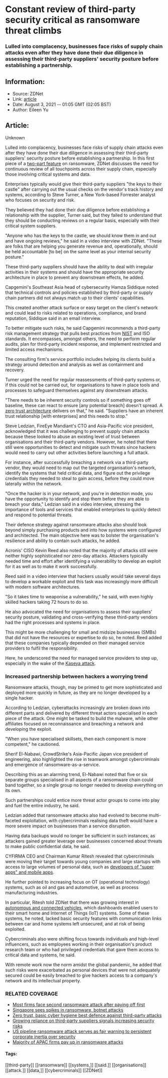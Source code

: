 # Constant review of third-party security critical as ransomware threat climbs
### Lulled into complacency, businesses face risks of supply chain attacks even after they have done their due diligence in assessing their third-party suppliers' security posture before establishing a partnership.

## Information:
+ Source: ZDNet
+ Link: [article](https://www.zdnet.com/article/constant-review-of-third-party-security-critical-as-ransomware-threat-climbs/)
+ Date: August 3, 2021 -- 01:05 GMT (02:05 BST)
+ Author: Eileen Yu


## Article:
Unknown

Lulled into complacency, businesses face risks of supply chain attacks even after they have done their due diligence in assessing their third-party suppliers' security posture before establishing a partnership. In this first piece of a [two-part feature](https://www.zdnet.com/article/regulations-against-ransomware-payment-not-ideal-solution) on ransomware, ZDNet discusses the need for continuous review of all touchpoints across their supply chain, especially those involving critical systems and data. 

Enterprises typically would give their third-party suppliers "the keys to their castle" after carrying out the usual checks on the vendor's track history and systems, according to Steve Turner, a New York-based Forrester analyst who focuses on security and risk. 

They believed they had done their due diligence before establishing a relationship with the supplier, Turner said, but they failed to understand that they should be conducting reviews on a regular basis, especially with their critical system suppliers. 


"Anyone who has the keys to the castle, we should know them in and out and have ongoing reviews," he said in a video interview with ZDNet. "These are folks that are helping you generate revenue and, operationally, should be held accountable [to be] on the same level as your internal security posture."

These third-party suppliers should have the ability to deal with irregular activities in their systems and should have the appropriate security architecture in place to prevent any downstream effects, he added. 

Capgemini's Southeast Asia head of cybersecurity Hamza Siddique noted that technical controls and policies established by third-party or supply chain partners did not always match up to their clients' capabilities. 

This created another attack surface or easy target on the client's network and could lead to risks related to operations, compliance, and brand reputation, Siddique said in an email interview. 






To better mitigate such risks, he said Capgemini recommends a third-party risk management strategy that pulls best practices from [NIST](https://www.zdnet.com/article/nist-calls-for-help-in-developing-ai-risk-management-framework/) and ISO standards. It encompasses, amongst others, the need to perform regular audits, plan for third-party incident response, and implement restricted and limited access mechanisms. 

The consulting firm's service portfolio includes helping its clients build a strategy around detection and analysis as well as containment and recovery. 

Turner urged the need for regular reassessments of third-party systems or, if this could not be carried out, for organisations to have in place tools and processes to safeguard themselves against any downstream attacks.

"There needs to be inherent security controls so if something goes off baseline, these can react to ensure [any potential breach] doesn't spread. A [zero trust architecture](https://www.zdnet.com/article/zero-trust-basic-cyber-hygiene-best-defence-against-third-party-attacks/) delivers on that," he said. "Suppliers have an inherent trust relationship [with enterprises] and this needs to stop."

Steve Ledzian, FireEye Mandiant's CTO and Asia-Pacific vice president, acknowledged that it was challenging to prevent supply chain attacks because these looked to abuse an existing level of trust between organisations and their third-party vendors. However, he noted that there still were opportunities to detect and mitigate such threats since hackers would need to carry out other activities before launching a full attack. 

For instance, after successfully breaching a network via a third-party vendor, they would need to map out the targeted organisation's network, identify the systems that held critical data, and figure out the privilege credentials they needed to steal to gain access, before they could move laterally within the network. 

"Once the hacker is in your network, and you're in detection mode, you have the opportunity to identify and stop them before they are able to breach your data," Ledzian said in a video interview, stressing the importance of tools and services that enabled enterprises to quickly detect and respond to potential threats. 

Their defence strategy against ransomware attacks also should look beyond simply purchasing products and into how systems were configured and architected. The main objective here was to bolster the organisation's resilience and ability to contain such attacks, he added. 

Acronis' CISO Kevin Reed also noted that the majority of attacks still were neither highly sophisticated nor zero-day attacks. Attackers typically needed time and effort after identifying a vulnerability to develop an exploit for it as well as to make it work successfully. 

Reed said in a video interview that hackers usually would take several days to develop a workable exploit and this task was increasingly more difficult with modern software architectures. 

"So it takes time to weaponise a vulnerability," he said, with even highly skilled hackers taking 72 hours to do so. 

He also advocated the need for organisations to assess their suppliers' security posture, validating and cross-verifying these third-party vendors had the right processes and systems in place. 

This might be more challenging for small and midsize businesses (SMBs) that did not have the resources or expertise to do so, he noted. Reed added that these companies typically depended on their managed service providers to fulfil the responsibility. 

Here, he underscored the need for managed service providers to step up, especially in the wake of the [Kaseya attack](https://www.zdnet.com/article/kaseya-ransomware-attack-1500-companies-affected-company-confirms/). 

### Increased partnership between hackers a worrying trend

Ransomware attacks, though, may be primed to get more sophisticated and deployed more quickly in future, as they are no longer developed by a single hacker. 

According to Ledzian, cyberattacks increasingly are broken down into different parts and delivered by different threat actors specialised in each piece of the attack. One might be tasked to build the malware, while other affiliates focused on reconnaissance and breaching a network and developing the exploit.  

"When you have specialised skillsets, then each component is more competent," he cautioned. 


Sherif El-Nabawi, CrowdStrike's Asia-Pacific Japan vice president of engineering, also highlighted the rise in teamwork amongst cybercriminals and emergence of ransomware-as-a-service. 

Describing this as an alarming trend, El-Nabawi noted that five or six separate groups specialised in all aspects of a ransomware chain could band together, so a single group no longer needed to develop everything on its own. 

Such partnerships could entice more threat actor groups to come into play and fuel the entire industry, he said. 

Ledzian added that ransomware attacks also had evolved to become multi-faceted exploitation, with cybercriminals realising data theft would have a more severe impact on businesses than a service disruption. 

Having data backups would no longer be sufficient in such instances, as attackers gained greater leverage over businesses concerned about threats to make public confidential data, he said. 

CYFIRMA CEO and Chairman Kumar Ritesh revealed that cybercriminals were moving their target towards young companies and large startups with access to large volumes of personal data, such as [developers of "super apps" and mobile apps](https://www.zdnet.com/article/grab-must-review-data-policies-following-security-breaches/).

He further pointed to increasing focus on OT (operational technology) systems, such as oil and gas and automotive, as well as process manufacturing industries. 

In particular, Ritesh told ZDNet that there was growing interest in [autonomous and connected vehicles](https://www.zdnet.com/article/singapore-releases-guidelines-for-deployment-of-autonomous-vehicles/), which dashboards enabled users to their smart home and Internet of Things (IoT) systems. Some of these systems, he noted, lacked basic security features with communication links between car and home systems left unsecured, and at risk of being exploited. 

Cybercriminals also were shifting focus towards individuals and high-level influencers, such as employees working in their organisation's product research team or who had privileged credentials that gave them access to critical data and systems, he said. 

With remote work now the norm amidst the global pandemic, he added that such risks were exacerbated as personal devices that were not adequately secured could be easily breached to give hackers access to a company's network and its intellectual property. 

### RELATED COVERAGE

* [Most firms face second ransomware attack after paying off first](https://www.zdnet.com/article/most-firms-face-second-ransomware-attack-after-paying-off-first/)
* [Singapore sees spikes in ransomware, botnet attacks](https://www.zdnet.com/article/singapore-sees-spikes-in-ransomware-botnet-attacks/)
* [Zero trust, basic cyber hygiene best defence against third-party attacks](https://www.zdnet.com/article/zero-trust-basic-cyber-hygiene-best-defence-against-third-party-attacks/)
* [Growing reliance on third-party suppliers signals increasing security risks](https://www.zdnet.com/article/growing-reliance-on-third-party-suppliers-signals-increasing-security-risks/)
* [US pipeline ransomware attack serves as fair warning to persistent corporate inertia over security](https://www.zdnet.com/article/us-pipeline-ransomware-attack-serves-as-fair-warning-to-persistent-corporate-inertia-over-security/)
* [Majority of APAC firms pay up in ransomware attacks](https://www.zdnet.com/article/majority-of-apac-firms-pay-up-in-ransomware-attacks/)





#### Tags:
[[third-party]] [[ransomware]] [[systems,]] [[said.]] [[organisations]] [[attack.]] [[data,]] [[cybercriminals]] [[ZDNet]]
